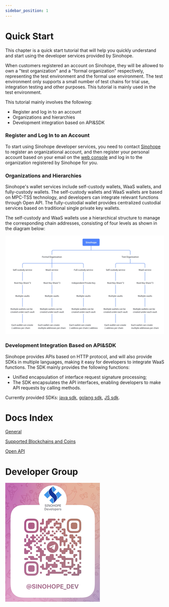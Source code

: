 ```yaml
---
sidebar_position: 1
---
```


# Quick Start

This chapter is a quick start tutorial that will help you quickly understand and start using the developer services provided by Sinohope.

When customers registered an account on Sinohope, they will be allowed to own a "test organization" and a "formal organization" respectively, representing the test environment and the formal use environment. The test environment only supports a small number of test chains for trial use, integration testing and other purposes. This tutorial is mainly used in the test environment.

This tutorial mainly involves the following:

- Register and log in to an account
- Organizations and hierarchies 
- Development integration based on API&SDK


### Register and Log In to an Account

To start using Sinohope developer services, you need to contact [Sinohope](https://www.sinohope.com/) to register an organizational account, and then register your personal account based on your email on the [web console](https://console.sinohope.com/user/login) and log in to the organization registered by Sinohope for you.

### Organizations and Hierarchies

Sinohope's wallet services include self-custody wallets, WaaS wallets, and fully-custody wallets. The self-custody wallets and WaaS wallets are based on MPC-TSS technology, and developers can integrate relevant functions through Open API. The fully-custodial wallet provides centralized custodial services based on traditional single private key wallets.  

The self-custody and WaaS wallets use a hierarchical structure to manage the corresponding chain addresses, consisting of four levels as shown in the diagram below:

![](./img/organize.png)

### Development Integration Based on API&SDK

Sinohope provides APIs based on HTTP protocol, and will also provide SDKs in multiple languages, making it easy for developers to integrate WaaS functions. The SDK mainly provides the following functions:

- Unified encapsulation of interface request signature processing;
- The SDK encapsulates the API interfaces, enabling developers to make API requests by calling methods.

Currently provided SDKs: [java sdk](https://github.com/sinohope/sinohope-java-api), [golang sdk](https://github.com/sinohope/golang-sdk), [JS sdk](https://github.com/sinohope/js-sdk). 

# Docs Index
[General](./general)

[Supported Blockchains and Coins](./supported-coins)

[Open API](/docs/category/mpc-waas-api)

# Developer Group
![tg](./img/telegram-developer.png)